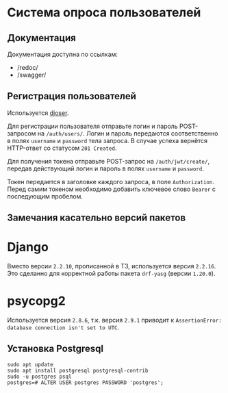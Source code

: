 # Система опроса пользователей

## Документация

Документация доступна по ссылкам:

- /redoc/
- /swagger/

## Регистрация пользователей

Используется [djoser](https://djoser.readthedocs.io/).

Для регистрации пользователя отправьте логин и пароль POST-запросом на `/auth/users/`. Логин и пароль
передаются соответственно в полях `username` и `password` тела запроса. В случае успеха вернётся HTTP-ответ со статусом `201 Created`.

Для получения токена отправьте POST-запрос на `/auth/jwt/create/`, передав действующий логин и пароль в полях `username` и `password`.

Токен передается в заголовке каждого запроса, в поле `Authorization`. Перед самим токеном необходимо добавить ключевое слово `Bearer` с последующим пробелом.

## Замечания касательно версий пакетов

# Django

Вместо версии `2.2.10`, прописанной в ТЗ, используется версия `2.2.16`. Это сделанно для корректной работы пакета `drf-yasg` (версии `1.20.0`).

# psycopg2

Используется версия `2.8.6`, т.к. версия `2.9.1` приводит к `AssertionError: database connection isn't set to UTC`.

## Установка Postgresql

```
sudo apt update
sudo apt install postgresql postgresql-contrib
sudo -u postgres psql
postgres=# ALTER USER postgres PASSWORD 'postgres';
````
